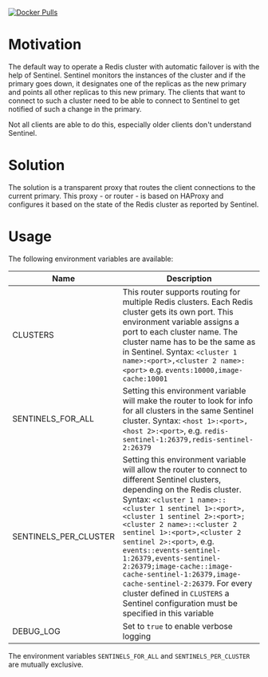 [![Docker Pulls](https://img.shields.io/docker/pulls/sovarto/redis-sentinel-router.svg)](https://hub.docker.com/r/sovarto/redis-sentinel-router)

# Motivation

The default way to operate a Redis cluster with automatic failover is with the help of Sentinel. Sentinel monitors the instances of the cluster and if the primary goes down, it designates one of the replicas as the new primary and points all other replicas to this new primary. The clients that want to connect to such a cluster need to be able to connect to Sentinel to get notified of such a change in the primary.

Not all clients are able to do this, especially older clients don't understand Sentinel.

# Solution

The solution is a transparent proxy that routes the client connections to the current primary. This proxy - or router - is based on HAProxy and configures it based on the state of the Redis cluster as reported by Sentinel.

# Usage

The following environment variables are available:

|Name|Description|
|----|-----------|
|CLUSTERS|This router supports routing for multiple Redis clusters. Each Redis cluster gets its own port. This environment variable assigns a port to each cluster name. The cluster name has to be the same as in Sentinel. Syntax: `<cluster 1 name>:<port>,<cluster 2 name>:<port>` e.g. `events:10000,image-cache:10001`|
|SENTINELS_FOR_ALL|Setting this environment variable will make the router to look for info for all clusters in the same Sentinel cluster. Syntax: `<host 1>:<port>, <host 2>:<port>`, e.g. `redis-sentinel-1:26379,redis-sentinel-2:26379`|
|SENTINELS_PER_CLUSTER|Setting this environment variable will allow the router to connect to different Sentinel clusters, depending on the Redis cluster. Syntax: `<cluster 1 name>::<cluster 1 sentinel 1>:<port>,<cluster 1 sentinel 2>:<port>;<cluster 2 name>::<cluster 2 sentinel 1>:<port>,<cluster 2 sentinel 2>:<port>`, e.g. `events::events-sentinel-1:26379,events-sentinel-2:26379;image-cache::image-cache-sentinel-1:26379,image-cache-sentinel-2:26379`. For every cluster defined in `CLUSTERS` a Sentinel configuration must be specified in this variable|
|DEBUG_LOG| Set to `true` to enable verbose logging|

The environment variables `SENTINELS_FOR_ALL` and `SENTINELS_PER_CLUSTER` are mutually exclusive.